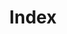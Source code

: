 ---
title: Index
stub: index
canonical_url: 'https://authenticator.cc/docs/en/'
lang: es
layout: docs-index
---